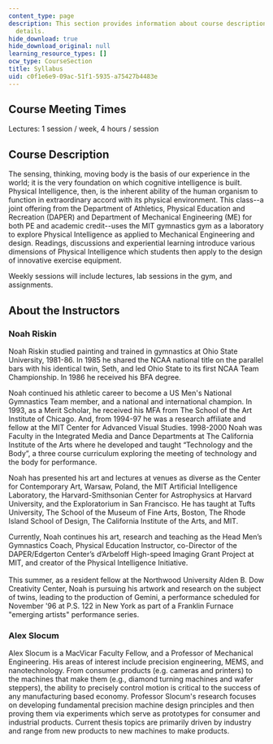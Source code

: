 ```yaml
---
content_type: page
description: This section provides information about course description, and instructors
  details.
hide_download: true
hide_download_original: null
learning_resource_types: []
ocw_type: CourseSection
title: Syllabus
uid: c0f1e6e9-09ac-51f1-5935-a75427b4483e
---
```


Course Meeting Times
--------------------

Lectures: 1 session / week, 4 hours / session

Course Description
------------------

The sensing, thinking, moving body is the basis of our experience in the world; it is the very foundation on which cognitive intelligence is built. Physical Intelligence, then, is the inherent ability of the human organism to function in extraordinary accord with its physical environment. This class--a joint offering from the Department of Athletics, Physical Education and Recreation (DAPER) and Department of Mechanical Engineering (ME) for both PE and academic credit--uses the MIT gymnastics gym as a laboratory to explore Physical Intelligence as applied to Mechanical Engineering and design. Readings, discussions and experiential learning introduce various dimensions of Physical Intelligence which students then apply to the design of innovative exercise equipment.

Weekly sessions will include lectures, lab sessions in the gym, and assignments.

About the Instructors
---------------------

### Noah Riskin

Noah Riskin studied painting and trained in gymnastics at Ohio State University, 1981-86. In 1985 he shared the NCAA national title on the parallel bars with his identical twin, Seth, and led Ohio State to its first NCAA Team Championship. In 1986 he received his BFA degree.

Noah continued his athletic career to become a US Men's National Gymnastics Team member, and a national and international champion. In 1993, as a Merit Scholar, he received his MFA from The School of the Art Institute of Chicago. And, from 1994-97 he was a research affiliate and fellow at the MIT Center for Advanced Visual Studies. 1998-2000 Noah was Faculty in the Integrated Media and Dance Departments at The California Institute of the Arts where he developed and taught “Technology and the Body”, a three course curriculum exploring the meeting of technology and the body for performance.

Noah has presented his art and lectures at venues as diverse as the Center for Contemporary Art, Warsaw, Poland, the MIT Artificial Intelligence Laboratory, the Harvard-Smithsonian Center for Astrophysics at Harvard University, and the Exploratorium in San Francisco. He has taught at Tufts University, The School of the Museum of Fine Arts, Boston, The Rhode Island School of Design, The California Institute of the Arts, and MIT.

Currently, Noah continues his art, research and teaching as the Head Men’s Gymnastics Coach, Physical Education Instructor, co-Director of the DAPER/Edgerton Center’s d’Arbeloff High-speed Imaging Grant Project at MIT, and creator of the Physical Intelligence Initiative.  
   
This summer, as a resident fellow at the Northwood University Alden B. Dow Creativity Center, Noah is pursuing his artwork and research on the subject of twins, leading to the production of Gemini, a performance scheduled for November '96 at P.S. 122 in New York as part of a Franklin Furnace "emerging artists" performance series.

### Alex Slocum

Alex Slocum is a MacVicar Faculty Fellow, and a Professor of Mechanical Engineering. His areas of interest include precision engineering, MEMS, and nanotechnology. From consumer products (e.g. cameras and printers) to the machines that make them (e.g., diamond turning machines and wafer steppers), the ability to precisely control motion is critical to the success of any manufacturing based economy. Professor Slocum's research focuses on developing fundamental precision machine design principles and then proving them via experiments which serve as prototypes for consumer and industrial products. Current thesis topics are primarily driven by industry and range from new products to new machines to make products.